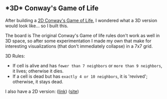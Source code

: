 ## \*3D\* Conway's Game of Life

After building a [2D Conway's Game of Life](https://github.com/sjoseph520/conways_game_of_life), I wondered what a 3D version would look like... so I built this.

The board is The original Conway's Game of life rules don't work as well in 3D space, so after some experimentation I made my own that make for interesting visualizations (that don't immediately collapse) in a 7x7 grid.

3D Rules:

- If cell is alive and has `fewer than 7 neighbors` or `more than 9 neighbors`, it lives; otherwise it dies.
- If a cell is dead but has `exactly 4 or 10 neighbors`, it is 'revived'; otherwise, it stays dead.

I also have a 2D version: ([link](https://github.com/sjoseph7/conways_game_of_life)) ([site](https://sjoseph7-conways-game-of-life.netlify.app/))
